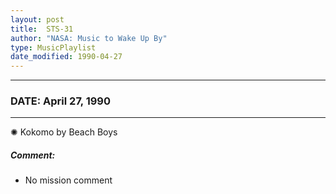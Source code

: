 ```yaml
---
layout: post
title:  STS-31
author: "NASA: Music to Wake Up By"
type: MusicPlaylist
date_modified: 1990-04-27
---
```


----
### DATE: April 27, 1990
----
✺ Kokomo by Beach Boys

##### Comment:
* No mission comment
